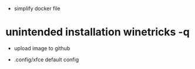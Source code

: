 
+ simplify docker file
# unintended installation winetricks -q
+ upload image to github

+ .config/xfce default config
